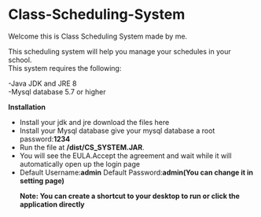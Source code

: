 # Class-Scheduling-System
Welcome this is Class Scheduling System made by me.

This scheduling system will help you manage your schedules in your school.
<br>
This system requires the following:
<br>

-Java JDK and JRE 8<br>
-Mysql database 5.7 or higher

<b>Installation</b>
<ul>
  <li>Install your jdk and jre download the files </a href="https://www.oracle.com/java/technologies/javase-jre8-downloads.html"> here </a></li>
  <li> Install your Mysql database give your mysql database a root password:<b>1234</b></li>
 <li>Run the file at <b>/dist/CS_SYSTEM.JAR</b>.</li>
 <li> You will see the EULA.Accept the agreement and wait while it will automatically open up the login page </li>
  
  <li>Default Username:<b>admin</b> Default Password:<b>admin(You can change it in setting page)</b></li> 
  
  <b>Note: You can create a shortcut to your desktop to run or click the application directly</b>
  </ul>
